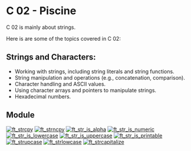 # C 02 - Piscine

C 02 is mainly about strings.

Here is are some of the topics covered in C 02:

## Strings and Characters:

- Working with strings, including string literals and string functions.
- String manipulation and operations (e.g., concatenation, comparison).
- Character handling and ASCII values.
- Using character arrays and pointers to manipulate strings.
- Hexadecimal numbers.

## Module

[![ft_strcpy](https://img.shields.io/badge/c_00-ft__strcpy-skyblue?style=for-the-badge&logo=42)](https://github.com/willtrigo/42_piscine/tree/main/c/c_02/ex00/ft_strcpy.c)
[![ft_strncpy](https://img.shields.io/badge/c_01-ft__strncpy-skyblue?style=for-the-badge&logo=42)](https://github.com/willtrigo/42_piscine/tree/main/c/c_02/ex01/ft_strncpy.c)
[![ft_str_is_alpha](https://img.shields.io/badge/c_02-ft__str__is__alpha-skyblue?style=for-the-badge&logo=42)](https://github.com/willtrigo/42_piscine/tree/main/c/c_02/ex02/ft_str_is_alpha.c)
[![ft_str_is_numeric](https://img.shields.io/badge/c_03-ft__str__is__numeric-skyblue?style=for-the-badge&logo=42)](https://github.com/willtrigo/42_piscine/tree/main/c/c_02/ex03/ft_str_is_numeric.c)
[![ft_str_is_lowercase](https://img.shields.io/badge/c_04-ft__str__is__lowercase-skyblue?style=for-the-badge&logo=42)](https://github.com/willtrigo/42_piscine/tree/main/c/c_02/ex04/ft_str_is_lowercase.c)
[![ft_str_is_uppercase](https://img.shields.io/badge/c_05-ft__str__is__uppercase-skyblue?style=for-the-badge&logo=42)](https://github.com/willtrigo/42_piscine/tree/main/c/c_02/ex05/ft_str_is_uppercase.c)
[![ft_str_is_printable](https://img.shields.io/badge/c_06-ft__str__is__printable-skyblue?style=for-the-badge&logo=42)](https://github.com/willtrigo/42_piscine/tree/main/c/c_02/ex06/ft_str_is_printable.c)
[![ft_strupcase](https://img.shields.io/badge/c_07-ft__strupcase-skyblue?style=for-the-badge&logo=42)](https://github.com/willtrigo/42_piscine/tree/main/c/c_02/ex07/ft_strupcase.c)
[![ft_strlowcase](https://img.shields.io/badge/c_08-ft__strlowcase-skyblue?style=for-the-badge&logo=42)](https://github.com/willtrigo/42_piscine/tree/main/c/c_02/ex08/ft_strlowcase.c)
[![ft_strcapitalize](https://img.shields.io/badge/c_09-ft__strcapitalize-skyblue?style=for-the-badge&logo=42)](https://github.com/willtrigo/42_piscine/tree/main/c/c_02/ex09/ft_strcapitalize.c)
